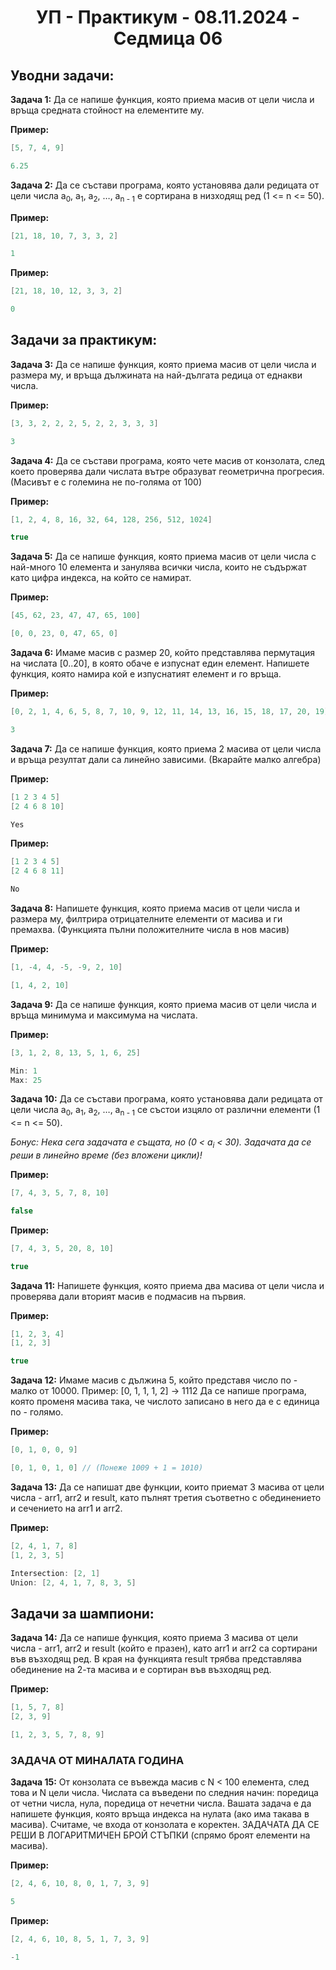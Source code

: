 <h1 align="center">УП - Практикум - 08.11.2024 - Седмица 06 </h1>

## Уводни задачи:

**Задача 1:** Да се напише функция, която приема масив от цели числа и връща средната стойност на елементите му.

**Пример:**

```c++
[5, 7, 4, 9]
```

```c++
6.25
```

**Задача 2:** Да се състави програма, която установява дали редицата от цели числа  a<sub>0</sub>, a<sub>1</sub>, a<sub>2</sub>, …, a<sub>n - 1</sub>  е сортирана в низходящ ред (1 <= n <= 50).

**Пример:**

```c++
[21, 18, 10, 7, 3, 3, 2]
```

```c++
1
```

**Пример:**

```c++
[21, 18, 10, 12, 3, 3, 2]
```

```c++
0
```

## Задачи за практикум:

**Задача 3:** Да се напише функция, която приема масив от цели числа и размера му, и връща дължината на най-дългата редица от еднакви числа.

**Пример:**

```c++
[3, 3, 2, 2, 2, 5, 2, 2, 3, 3, 3]
```

```c++
3
```

**Задача 4:** Да се състави програма, която чете масив от конзолата, след което проверява дали числата вътре образуват геометрична прогресия. (Масивът е с големина не по-голяма от 100)

**Пример:**

```c++
[1, 2, 4, 8, 16, 32, 64, 128, 256, 512, 1024]
```

```c++
true
```

**Задача 5:** Да се напише функция, която приема масив от цели числа с най-много 10 елемента и занулява всички числа, които не съдържат като цифра индекса, на който се намират.

**Пример:**

```c++
[45, 62, 23, 47, 47, 65, 100]
```

```c++
[0, 0, 23, 0, 47, 65, 0]
```

**Задача 6:** Имаме масив с размер 20, който представлява пермутация на числата [0..20], в която обаче е изпуснат един елемент. Напишете функция, която намира кой е изпуснатият елемент и го връща.

**Пример:**

```c++
[0, 2, 1, 4, 6, 5, 8, 7, 10, 9, 12, 11, 14, 13, 16, 15, 18, 17, 20, 19]
```

```c++
3
```

**Задача 7:** Да се напише функция, която приема 2 масива от цели числа и връща резултат дали са линейно зависими. (Вкарайте малко алгебра)

**Пример:**

```c++
[1 2 3 4 5]
[2 4 6 8 10]
```

```c++
Yes
```

**Пример:**

```c++
[1 2 3 4 5]
[2 4 6 8 11]
```

```c++
No
```

**Задача 8:** Напишете функция, която приема масив от цели числа и размера му, филтрира отрицателните елементи от масива и ги премахва. (Функцията пълни положителните числа в нов масив)

**Пример:**

```c++
[1, -4, 4, -5, -9, 2, 10]
```

```c++
[1, 4, 2, 10]
```

**Задача 9:** Да се напише функция, която приема масив от цели числа и връща минимума и максимума на числата.

**Пример:**

```c++
[3, 1, 2, 8, 13, 5, 1, 6, 25]
```

```c++
Min: 1
Max: 25
```

**Задача 10:** Да се състави програма, която установява дали редицата от цели числа  a<sub>0</sub>, a<sub>1</sub>, a<sub>2</sub>, …, a<sub>n - 1</sub> се състои изцяло от различни елементи (1 <= n <= 50). 

*Бонус: Нека сега задачата е същата, но (0 < a<sub>i</sub> < 30). Задачата да се реши в линейно време (без вложени цикли)!*

**Пример:**

```c++
[7, 4, 3, 5, 7, 8, 10]
```

```c++
false
```

**Пример:**

```c++
[7, 4, 3, 5, 20, 8, 10]
```

```c++
true
```

**Задача 11:** Напишете функция, която приема два масива от цели числа и проверява дали вторият масив е подмасив на първия.

**Пример:**

```c++
[1, 2, 3, 4]
[1, 2, 3]
```

```c++
true
```

**Задача 12:** Имаме масив с дължина 5, който представя число по - малко от 10000. Пример: [0, 1, 1, 1, 2] -> 1112 Да се напише програма, която променя масива така, че числото записано в него да е с единица по - голямо.

**Пример:**

```c++
[0, 1, 0, 0, 9]
```

```c++
[0, 1, 0, 1, 0] // (Понеже 1009 + 1 = 1010)
```

**Задача 13:** Да се напишат две функции, които приемат 3 масива от цели числа - arr1, arr2 и result, като пълнят третия съответно с обединението и сечението на arr1 и arr2.

**Пример:**

```c++
[2, 4, 1, 7, 8]
[1, 2, 3, 5]
```

```c++
Intersection: [2, 1]
Union: [2, 4, 1, 7, 8, 3, 5]
```

## Задачи за шампиони:

**Задача 14:** Да се напише функция, която приема 3 масива от цели числа - arr1, arr2 и result (който е празен), като arr1 и arr2 са сортирани във възходящ ред. В края на функцията result трябва представлява обединение на 2-та масива и е сортиран във възходящ ред. 

**Пример:**

```c++
[1, 5, 7, 8]
[2, 3, 9]
```

```c++
[1, 2, 3, 5, 7, 8, 9]
```

### ЗАДАЧА ОТ МИНАЛАТА ГОДИНА

**Задача 15:** От конзолата се въвежда масив с N < 100 елемента, след това и N цели числа. Числата са въведени по следния начин: поредица от четни числа, нула, поредица от нечетни числа. Вашата задача е да напишете функция, която връща индекса на нулата (ако има такава в масива). Считаме, че входа от конзолата е коректен. ЗАДАЧАТА ДА СЕ РЕШИ В ЛОГАРИТМИЧЕН БРОЙ СТЪПКИ (спрямо броят елементи на масива).

**Пример:**

```c++
[2, 4, 6, 10, 8, 0, 1, 7, 3, 9]
```

```c++
5
```

**Пример:**

```c++
[2, 4, 6, 10, 8, 5, 1, 7, 3, 9]
```

```c++
-1
```
